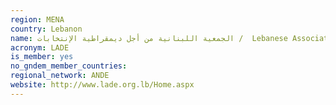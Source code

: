```yaml
---
region: MENA
country: Lebanon
name: الجمعية اللبنانية من أجل ديمقراطية الإنتخابات /  Lebanese Association for Democratic Elections (LADE)
acronym: LADE
is_member: yes
no_gndem_member_countries: 
regional_network: ANDE
website: http://www.lade.org.lb/Home.aspx
---
```

